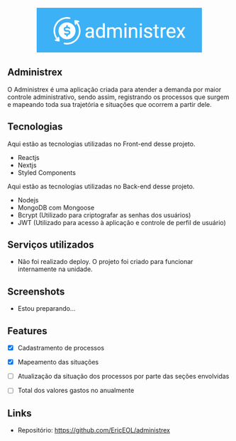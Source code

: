 <p align="center">
  <img src="https://github.com/EricEOL/administrex/blob/main/public/logo-whole.png" />
</p>

## Administrex
 
O Administrex é uma aplicação criada para atender a demanda por maior controle administrativo, sendo assim, registrando os processos que surgem e mapeando toda sua trajetória e situações que ocorrem a partir dele.
 
 
## Tecnologias 
 
Aqui estão as tecnologias utilizadas no Front-end desse projeto.
 
* Reactjs
* Nextjs
* Styled Components 

Aqui estão as tecnologias utilizadas no Back-end desse projeto.
 
* Nodejs
* MongoDB com Mongoose
* Bcrypt (Utilizado para criptografar as senhas dos usuários)
* JWT (Utilizado para acesso à aplicação e controle de perfil de usuário)

## Serviços utilizados
 
* Não foi realizado deploy. O projeto foi criado para funcionar internamente na unidade.

## Screenshots

* Estou preparando...
 
## Features

  - [x] Cadastramento de processos
  - [x] Mapeamento das situações
  - [ ] Atualização da situação dos processos por parte das seções envolvidas
  - [ ] Total dos valores gastos no anualmente


## Links
 
  - Repositório: https://github.com/EricEOL/administrex
